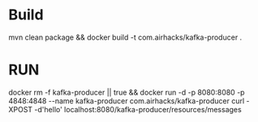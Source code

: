 # Build
mvn clean package && docker build -t com.airhacks/kafka-producer .

# RUN

docker rm -f kafka-producer || true && docker run -d -p 8080:8080 -p 4848:4848 --name kafka-producer com.airhacks/kafka-producer curl -XPOST -d'hello' localhost:8080/kafka-producer/resources/messages
